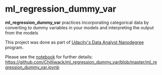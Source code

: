 # ml_regression_dummy_var

**ml_regression_dummy_var** practices incorporating categorical data by converting to dummy variables in your models and interpreting the output from the models

This project was done as part of [Udacity's Data Analyst Nanodegree](https://www.udacity.com/course/data-analyst-nanodegree--nd002) program.

Please see the [notebook](https://github.com/Chilliwack/ml_regression_dummy_var/blob/master/ml_regression_dummy_var.ipynb) for further details: https://github.com/Chilliwack/ml_regression_dummy_var/blob/master/ml_regression_dummy_var.ipynb
